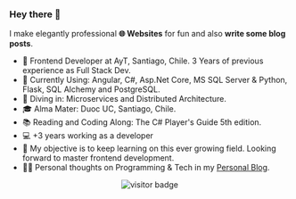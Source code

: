 ### Hey there 👋

I make elegantly professional **🌐 Websites** for fun and also **write some blog posts**.   

* 💼   Frontend Developer at AyT, Santiago, Chile. 3 Years of previous experience as Full Stack Dev.
* 🧱   Currently Using: Angular, C#, Asp.Net Core, MS SQL Server & Python, Flask, SQL Alchemy and PostgreSQL.
* 🔬   Diving in: Microservices and Distributed Architecture.
* 🎓   Alma Mater: Duoc UC, Santiago, Chile.
* 📚   Reading and Coding Along: The C# Player's Guide 5th edition.
* 💻   +3 years working as a developer
* 🧭   My objective is to keep learning on this ever growing field. Looking forward to master frontend development.
* ✍🏻   Personal thoughts on Programming & Tech in my [Personal Blog](https://eldritchdev.medium.com).

<!--
<details>
  <summary>Some other achievements about me</summary>
  <br>

* 💖   I love my work and life. 
* 🎉   Alumni at ZTM
* 👑   Some GitHub statistical reports:

<p align="center">
 <img align="center" src="https://github-readme-stats.vercel.app/api?username=eldritch-dev&theme=tokyonight&show_icons=true&count_private=true&include_all_commits=true&line_height=21" alt="eldritch-dev's Github Stats" />
</p>
</details>
  
<hr>
-->
<p align="center">
<img src="https://visitor-badge.laobi.icu/badge?page_id=eldritch-dev.eldritch-dev" alt="visitor badge"/>
</p>
